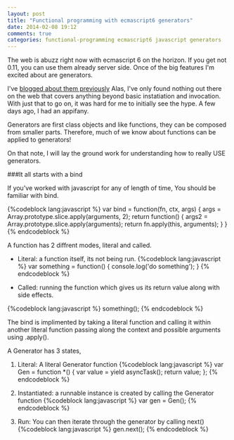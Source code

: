 ```yaml
---
layout: post
title: "Functional programming with ecmascript6 generators"
date: 2014-02-08 19:12
comments: true
categories: functional-programming ecmascript6 javascript generators
---
```


The web is abuzz right now with ecmascript 6 on the horizon. If you get not 0.11,
you can use them already server side. Once of the big features I'm excited about 
are generators.

I've [blogged about them previously](http://blog.peterdecroos.com/blog/2014/01/22/javascript-generators-first-impressions/)
Alas, I've only found nothing out there on the web that covers anything beyond basic
instatiation and invocation. With just that to go on, it was hard for me to initially see
the hype. A few days ago, I had an appifany. 

Generators are first class objects and like functions, they can be composed from smaller parts. Therefore,
much of we know about functions can be applied to generators!

On that note, I will lay the ground work for understanding how to really USE generators.

###It all starts with a bind

If you've worked with javascript for any of length of time, You should be familiar with bind.

{%codeblock lang:javascript %}
  var bind = function(fn, ctx, args) {
    args = Array.prototype.slice.apply(arguments, 2);
    return function() {
      args2 = Array.prototype.slice.apply(arguments);
      return fn.apply(this, arguments);
    }
  }
{% endcodeblock %}

A function has 2 diffrent modes, literal and called. 

  * Literal: a function itself, its not being run.
    {%codeblock lang:javascript %}
var something = function() {
  console.log('do something');
}
    {% endcodeblock %}

  * Called: running the function which gives us its return value along with side effects.

{%codeblock lang:javascript %}
something();
{% endcodeblock %}

The bind is implimented by taking a literal function and calling it within another
literal function passing along the context and possible arguments using .apply().

A Generator has 3 states,
  1. Literal: A literal Generator function
 {%codeblock lang:javascript %}
var Gen = function *() {
  var value = yield asyncTask();
  return value;
};
 {% endcodeblock %}
  2. Instantiated: a runnable instance is created by calling the Generator function
 {%codeblock lang:javascript %}
var gen = Gen();
 {% endcodeblock %}

  3. Run: You can then iterate through the generator by calling next()
 {%codeblock lang:javascript %}
gen.next();
 {% endcodeblock %}













